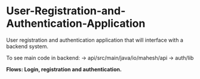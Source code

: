 # User-Registration-and-Authentication-Application
User registration and authentication application that will interface with a backend system.

To see main code in backend: 
-> api/src/main/java/io/mahesh/api
-> auth/lib

<b> Flows: Login, registration and authentication. </b>


